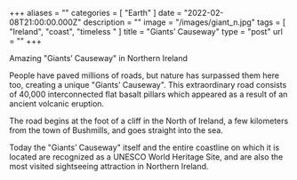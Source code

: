 +++
aliases = ""
categories = [ "Earth" ]
date = "2022-02-08T21:00:00.000Z"
description = ""
image = "/images/giant_n.jpg"
tags = [ "Ireland", "coast", "timeless " ]
title = "Giants’ Causeway"
type = "post"
url = ""
+++


Amazing "Giants’ Causeway" in Northern Ireland  
  
People have paved millions of roads, but nature has surpassed them here too, creating a unique "Giants’ Causeway". This extraordinary road consists of 40,000 interconnected flat basalt pillars which appeared as a result of an ancient volcanic eruption.  
  
The road begins at the foot of a cliff in the North of Ireland, a few kilometers from the town of Bushmills, and goes straight into the sea.  
  
Today the "Giants’ Causeway" itself and the entire coastline on which it is located are recognized as a UNESCO World Heritage Site, and are also the most visited sightseeing attraction in Northern Ireland.
